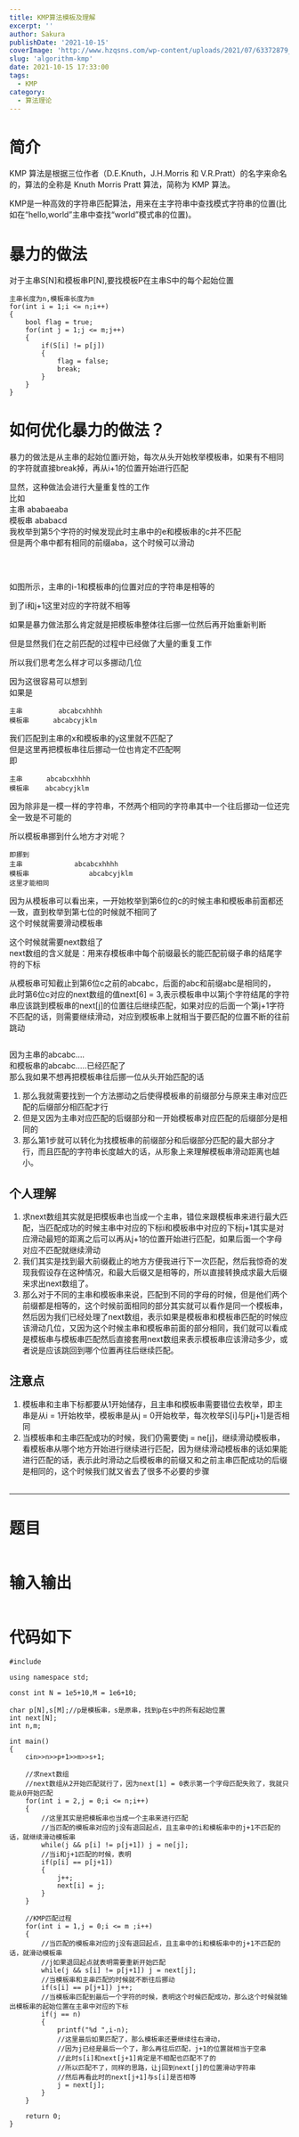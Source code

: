 ```yaml
---
title: KMP算法模板及理解
excerpt: '' 
author: Sakura
publishDate: '2021-10-15'
coverImage: 'http://www.hzqsns.com/wp-content/uploads/2021/07/63372879_p0_master1200.jpg' 
slug: 'algorithm-kmp'
date: 2021-10-15 17:33:00
tags:
  - KMP
category:
  - 算法理论
---
```

<!-- wp:heading {"level":1} -->

<h1>简介</h1>
<!-- /wp:heading -->

<!-- wp:paragraph -->

<p>KMP 算法是根据三位作者（D.E.Knuth，J.H.Morris 和 V.R.Pratt）的名字来命名的，算法的全称是 Knuth Morris Pratt 算法，简称为 KMP 算法。</p>
<!-- /wp:paragraph -->

<!-- wp:paragraph -->

<p>KMP是一种高效的字符串匹配算法，用来在主字符串中查找模式字符串的位置(比如在“hello,world”主串中查找“world”模式串的位置)。</p>
<!-- /wp:paragraph -->

<!-- wp:heading {"level":1} -->

<h1>暴力的做法</h1>
<!-- /wp:heading -->

<!-- wp:paragraph -->

<p>对于主串S[N]和模板串P[N],要找模板P在主串S中的每个起始位置</p>
<!-- /wp:paragraph -->

<!-- wp:code -->

<pre class="wp-block-code"><code>主串长度为n,模板串长度为m
for(int i = 1;i <= n;i++)
{
    bool flag = true;
    for(int j = 1;j <= m;j++)
    {
        if(S[i] != p[j])
        {
            flag = false;
            break;
        }
    }
}</code></pre>

<!-- /wp:code -->

<!-- wp:heading {"level":1} -->

<h1>如何优化暴力的做法？</h1>
<!-- /wp:heading -->

<!-- wp:paragraph -->

<p>暴力的做法是从主串的起始位置i开始，每次从头开始枚举模板串，如果有不相同的字符就直接break掉，再从i+1的位置开始进行匹配</p>
<!-- /wp:paragraph -->

<!-- wp:paragraph -->

<p>显然，这种做法会进行大量重复性的工作<br>比如<br>主串 ababaeaba<br>模板串 ababacd<br>我枚举到第5个字符的时候发现此时主串中的e和模板串的c并不匹配<br>但是两个串中都有相同的前缀aba，这个时候可以滑动</p>
<!-- /wp:paragraph -->

<!-- wp:paragraph -->

<p><img src="KMP/3.png" alt=""></p>
<!-- /wp:paragraph -->

<!-- wp:image {"id":158,"sizeSlug":"large","linkDestination":"none"} -->

<figure class="wp-block-image size-large"><img src="http://106.14.114.97/wp-content/uploads/2021/09/3-1024x355.png" alt="" class="wp-image-158"/></figure>
<!-- /wp:image -->

<!-- wp:paragraph -->

<p><br>如图所示，主串的i-1和模板串的j位置对应的字符串是相等的</p>
<!-- /wp:paragraph -->

<!-- wp:paragraph -->

<p>到了i和j+1这里对应的字符就不相等</p>
<!-- /wp:paragraph -->

<!-- wp:paragraph -->

<p>如果是暴力做法那么肯定就是把模板串整体往后挪一位然后再开始重新判断</p>
<!-- /wp:paragraph -->

<!-- wp:paragraph -->

<p>但是显然我们在之前匹配的过程中已经做了大量的重复工作</p>
<!-- /wp:paragraph -->

<!-- wp:paragraph -->

<p>所以我们思考怎么样才可以多挪动几位</p>
<!-- /wp:paragraph -->

<!-- wp:paragraph -->

<p>因为这很容易可以想到<br>如果是</p>
<!-- /wp:paragraph -->

<!-- wp:code -->

<pre class="wp-block-code"><code>主串         abcabcxhhhh
模板串      abcabcyjklm</code></pre>

<!-- /wp:code -->

<!-- wp:paragraph -->

<p>我们匹配到主串的x和模板串的y这里就不匹配了<br>但是这里再把模板串往后挪动一位也肯定不匹配啊<br>即</p>
<!-- /wp:paragraph -->

<!-- wp:code -->

<pre class="wp-block-code"><code>主串      abcabcxhhhh
模板串    abcabcyjklm</code></pre>

<!-- /wp:code -->

<!-- wp:paragraph -->

<p>因为除非是一模一样的字符串，不然两个相同的字符串其中一个往后挪动一位还完全一致是不可能的</p>
<!-- /wp:paragraph -->

<!-- wp:paragraph -->

<p>所以模板串挪到什么地方才对呢？</p>
<!-- /wp:paragraph -->

<!-- wp:code -->

<pre class="wp-block-code"><code>即挪到
主串             abcabcxhhhh
模板串               abcabcyjklm
这里才能相同</code></pre>

<!-- /wp:code -->

<!-- wp:paragraph -->

<p>因为从模板串可以看出来，一开始枚举到第6位的c的时候主串和模板串前面都还一致，直到枚举到第七位的时候就不相同了<br>这个时候就需要滑动模板串</p>
<!-- /wp:paragraph -->

<!-- wp:paragraph -->

<p>这个时候就需要next数组了<br>next数组的含义就是：用来存模板串中每个前缀最长的能匹配前缀子串的结尾字符的下标</p>
<!-- /wp:paragraph -->

<!-- wp:paragraph -->

<p>从模板串可知截止到第6位c之前的abcabc，后面的abc和前缀abc是相同的，<br>此时第6位c对应的next数组的值next[6] = 3,表示模板串中以第j个字符结尾的字符串应该跳到模板串的next[j]的位置往后继续匹配，如果对应的后面一个第j+1字符不匹配的话，则需要继续滑动，对应到模板串上就相当于要匹配的位置不断的往前跳动</p>
<!-- /wp:paragraph -->

<!-- wp:image {"id":159,"sizeSlug":"large","linkDestination":"none"} -->

<figure class="wp-block-image size-large"><img src="http://106.14.114.97/wp-content/uploads/2021/09/4-1024x557.png" alt="" class="wp-image-159"/></figure>
<!-- /wp:image -->

<!-- wp:paragraph -->

<p>因为主串的abcabc….<br>和模板串的abcabc…..已经匹配了<br>那么我如果不想再把模板串往后挪一位从头开始匹配的话</p>
<!-- /wp:paragraph -->

<!-- wp:list {"ordered":true} -->

<ol><li>那么我就需要找到一个方法挪动之后使得模板串的前缀部分与原来主串对应匹配的后缀部分相匹配才行</li><li>但是又因为主串对应匹配的后缀部分和一开始模板串对应匹配的后缀部分是相同的</li><li>那么第1步就可以转化为找模板串的前缀部分和后缀部分匹配的最大部分才行，而且匹配的字符串长度越大的话，从形象上来理解模板串滑动距离也越小。</li></ol>
<!-- /wp:list -->

<!-- wp:heading -->

<h2>个人理解</h2>
<!-- /wp:heading -->

<!-- wp:list {"ordered":true} -->

<ol><li>求next数组其实就是把模板串也当成一个主串，错位来跟模板串来进行最大匹配，当匹配成功的时候主串中对应的下标i和模板串中对应的下标j+1其实是对应滑动最短的距离之后可以再从j+1的位置开始进行匹配，如果后面一个字母对应不匹配就继续滑动</li><li>我们其实是找到最大前缀截止的地方方便我进行下一次匹配，然后我惊奇的发现我假设存在这种情况，和最大后缀又是相等的，所以直接转换成求最大后缀来求出next数组了。</li><li>那么对于不同的主串和模板串来说，匹配到不同的字母的时候，但是他们两个前缀都是相等的，这个时候前面相同的部分其实就可以看作是同一个模板串，然后因为我们已经处理了next数组，表示如果是模板串和模板串匹配的时候应该滑动几位，又因为这个时候主串和模板串前面的部分相同，我们就可以看成是模板串与模板串匹配然后直接套用next数组来表示模板串应该滑动多少，或者说是应该跳回到哪个位置再往后继续匹配。</li></ol>
<!-- /wp:list -->

<!-- wp:heading -->

<h2>注意点</h2>
<!-- /wp:heading -->

<!-- wp:list {"ordered":true} -->

<ol><li>模板串和主串下标都要从1开始储存，且主串和模板串需要错位去枚举，即主串是从i = 1开始枚举，模板串是从j = 0开始枚举，每次枚举S[i]与P[j+1]是否相同</li><li>当模板串和主串匹配成功的时候，我们仍需要使j = ne[j]，继续滑动模板串，看模板串从哪个地方开始进行继续进行匹配，因为继续滑动模板串的话如果能进行匹配的话，表示此时滑动之后模板串的前缀又和之前主串匹配成功的后缀是相同的，这个时候我们就又省去了很多不必要的步骤<br><img src="KMP/5.png" alt=""></li></ol>
<!-- /wp:list -->

<!-- wp:separator -->

<hr class="wp-block-separator"/>
<!-- /wp:separator -->

<!-- wp:heading {"level":1} -->

<h1>题目</h1>
<!-- /wp:heading -->

<!-- wp:image {"id":160,"sizeSlug":"large","linkDestination":"none"} -->

<figure class="wp-block-image size-large"><img src="http://106.14.114.97/wp-content/uploads/2021/09/1-1024x483.png" alt="" class="wp-image-160"/></figure>
<!-- /wp:image -->

<!-- wp:heading {"level":1} -->

<h1>输入输出</h1>
<!-- /wp:heading -->

<!-- wp:image {"id":161,"sizeSlug":"large","linkDestination":"none"} -->

<figure class="wp-block-image size-large"><img src="http://106.14.114.97/wp-content/uploads/2021/09/2-1024x442.png" alt="" class="wp-image-161"/></figure>
<!-- /wp:image -->

<!-- wp:heading {"level":1} -->

<h1>代码如下</h1>
<!-- /wp:heading -->

<!-- wp:code -->

<pre class="wp-block-code"><code>#include <iostream>

using namespace std;

const int N = 1e5+10,M = 1e6+10;

char p[N],s[M];//p是模板串，s是原串，找到p在s中的所有起始位置
int next[N];
int n,m;

int main()
{
    cin>>n>>p+1>>m>>s+1;

    //求next数组
    //next数组从2开始匹配就行了，因为next[1] = 0表示第一个字母匹配失败了，我就只能从0开始匹配
    for(int i = 2,j = 0;i <= n;i++)
    {
        //这里其实是把模板串也当成一个主串来进行匹配
        //当匹配的模板串对应的j没有退回起点，且主串中的i和模板串中的j+1不匹配的话，就继续滑动模板串
        while(j && p[i] != p[j+1]) j = ne[j];
        //当i和j+1匹配的时候，表明
        if(p[i] == p[j+1])
        {
            j++;
            next[i] = j;    
        }
    }

    //KMP匹配过程
    for(int i = 1,j = 0;i <= m ;i++)
    {
        //当匹配的模板串对应的j没有退回起点，且主串中的i和模板串中的j+1不匹配的话，就滑动模板串
        //j如果退回起点就表明需要重新开始匹配
        while(j && s[i] != p[j+1]) j = next[j];
        //当模板串和主串匹配的时候就不断往后挪动
        if(s[i] == p[j+1]) j++;
        //当模板串匹配到最后一个字符的时候，表明这个时候匹配成功，那么这个时候就输出模板串的起始位置在主串中对应的下标
        if(j == n)
        {
            printf("%d ",i-n);
            //这里最后如果匹配了，那么模板串还要继续往右滑动，
            //因为j已经是最后一个了，那么再往后匹配，j+1的位置就相当于空串
            //此时s[i]和next[j+1]肯定是不相配也匹配不了的
            //所以匹配不了，同样的思路，让j回到next[j]的位置滑动字符串
            //然后再看此时的next[j+1]与s[i]是否相等
            j = next[j];
        }
    }

    return 0;
}</code></pre>

<!-- /wp:code -->

<!-- wp:paragraph -->

<p></p>
<!-- /wp:paragraph -->
